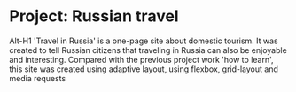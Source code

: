 # Project: Russian travel
Alt-H1
'Travel in Russia' is a one-page site about domestic tourism. It was created to tell Russian citizens that traveling in Russia can also be enjoyable and interesting.
Compared with the previous project work 'how to learn', this site was created using adaptive layout, using flexbox, grid-layout and media requests